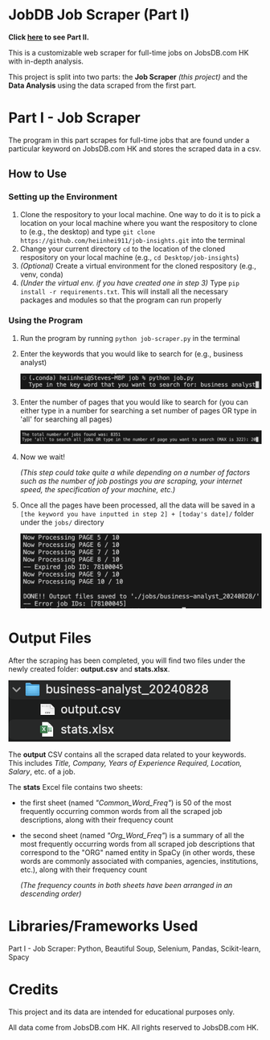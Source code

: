# JobDB Job Scraper (Part I)

**Click [here](https://github.com/heiinhei911/job-insights) to see Part II.**

This is a customizable web scraper for full-time jobs on JobsDB.com HK with in-depth analysis.

This project is split into two parts: the **Job Scraper** _(this project)_ and the **Data Analysis** using the data scraped from the first part.

# Part I - Job Scraper

The program in this part scrapes for full-time jobs that are found under a particular keyword on JobsDB.com HK and stores the scraped data in a csv.

## How to Use

### Setting up the Environment

1.  Clone the respository to your local machine. One way to do it is to pick a location on your local machine where you want the respository to clone to (e.g., the desktop) and type `git clone https://github.com/heiinhei911/job-insights.git` into the terminal
2.  Change your current directory `cd` to the location of the cloned respository on your local machine (e.g., `cd Desktop/job-insights`)
3.  _(Optional)_ Create a virtual environment for the cloned respository (e.g., venv, conda)
4.  _(Under the virtual env. if you have created one in step 3)_ Type `pip install -r requirements.txt`. This will install all the necessary packages and modules so that the program can run properly

### Using the Program

1.  Run the program by running `python job-scraper.py` in the terminal
2.  Enter the keywords that you would like to search for (e.g., business analyst)

    ![Job Title Input](./images/job_title_input.png)

3.  Enter the number of pages that you would like to search for
    (you can either type in a number for searching a set number of pages OR type in 'all' for searching all pages)

    ![Number Of Pages Being Searched Input](./images/number_of_jobs_being_searched.png)

4.  Now we wait!

    _(This step could take quite a while depending on a number of factors such as the number of job postings you are scraping, your internet speed, the specification of your machine, etc.)_

5.  Once all the pages have been processed, all the data will be saved in a `[the keyword you have inputted in step 2] + [today's date]/` folder under the `jobs/` directory

    ![Scraping Completed](./images/scraping_completed.png)

# Output Files

After the scraping has been completed, you will find two files under the newly created folder: **output.csv** and **stats.xlsx**.

![Output Files](./images/output_files.png)

The **output** CSV contains all the scraped data related to your keywords. This includes _Title, Company, Years of Experience Required, Location, Salary_, etc. of a job.

The **stats** Excel file contains two sheets:

- the first sheet (named _"Common_Word_Freq"_) is 50 of the most frequently occurring common words from all the scraped job descriptions, along with their frequency count
- the second sheet (named _"Org_Word_Freq"_) is a summary of all the most frequently occurring words from all scraped job descriptions that correspond to the "ORG" named entity in SpaCy (in other words, these words are commonly associated with companies, agencies, institutions, etc.), along with their frequency count

  _(The frequency counts in both sheets have been arranged in an descending order)_

# Libraries/Frameworks Used

Part I - Job Scraper: Python, Beautiful Soup, Selenium, Pandas, Scikit-learn, Spacy

# Credits

This project and its data are intended for educational purposes only.

All data come from JobsDB.com HK. All rights reserved to JobsDB.com HK.
